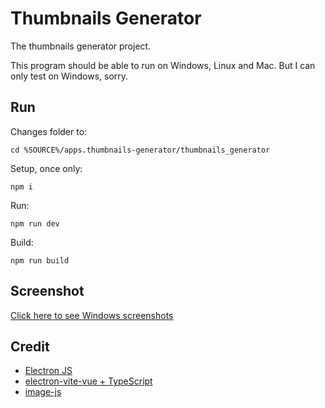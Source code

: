 # Thumbnails Generator

The thumbnails generator project.

This program should be able to run on Windows, Linux and Mac.  But I can only test on Windows, sorry.

## Run

Changes folder to:

	cd %SOURCE%/apps.thumbnails-generator/thumbnails_generator

Setup, once only:

	npm i

Run:

	npm run dev

Build:

	npm run build

## Screenshot

[Click here to see Windows screenshots](https://htmlpreview.github.io/?https://github.com/taworn-ta7/apps.thumbnails-generator/blob/main/screenshot/screens-win.html)

## Credit

* [Electron JS](https://www.electronjs.org)
* [electron-vite-vue + TypeScript](https://github.com/electron-vite/electron-vite-vue)
* [image-js](https://www.npmjs.com/package/image-js)
